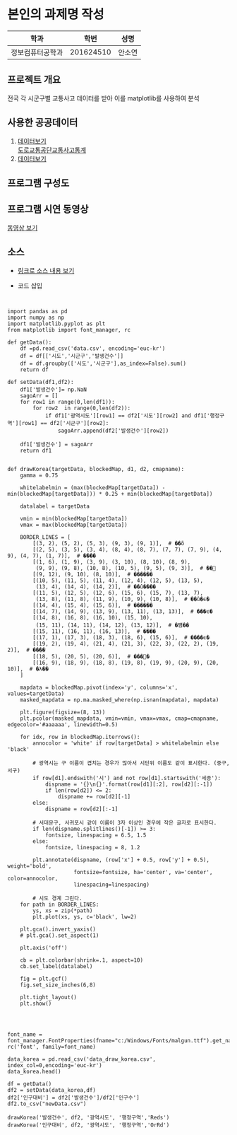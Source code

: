 # 본인의 과제명 작성

학과 | 학번 | 성명
---- | ---- | ---- 
정보컴퓨터공학과 | 201624510 | 안소연


## 프로젝트 개요
 전국 각 시군구별 교통사고 데이터를 받아 이를 matplotlib를 사용하여 분석

## 사용한 공공데이터 
1. [데이터보기](https://github.com/ssy58/python_final_term/blob/master/data.csv) <br>
[도로교통공단교통사고통계](https://www.data.go.kr/dataset/3038489/fileData.do)
2. [데이터보기](https://github.com/ssy58/python_final_term/blob/master/data_draw_korea.csv)

## 프로그램 구성도

## 프로그램 시연 동영상
[동영상 보기 ](https://youtu.be/C-IWiDyprUQ)

## 소스
* [링크로 소스 내용 보기](https://github.com/ssy58/python_final_term/blob/master/main.py) 

* 코드 삽입

<pre><code>

import pandas as pd
import numpy as np
import matplotlib.pyplot as plt
from matplotlib import font_manager, rc

def getData():
    df =pd.read_csv('data.csv', encoding='euc-kr')
    df = df[['시도','시군구','발생건수']]
    df = df.groupby(['시도','시군구'],as_index=False).sum()
    return df

def setData(df1,df2):
    df1['발생건수']= np.NaN
    sagoArr = []
    for row1 in range(0,len(df1)):
        for row2  in range(0,len(df2)):
            if df1['광역시도'][row1] == df2['시도'][row2] and df1['행정구역'][row1] == df2['시군구'][row2]:
                sagoArr.append(df2['발생건수'][row2])

    df1['발생건수'] = sagoArr
    return df1


def drawKorea(targetData, blockedMap, d1, d2, cmapname):
    gamma = 0.75

    whitelabelmin = (max(blockedMap[targetData]) - min(blockedMap[targetData])) * 0.25 + min(blockedMap[targetData])

    datalabel = targetData

    vmin = min(blockedMap[targetData])
    vmax = max(blockedMap[targetData])

    BORDER_LINES = [
        [(3, 2), (5, 2), (5, 3), (9, 3), (9, 1)],  # ��õ
        [(2, 5), (3, 5), (3, 4), (8, 4), (8, 7), (7, 7), (7, 9), (4, 9), (4, 7), (1, 7)],  # ����
        [(1, 6), (1, 9), (3, 9), (3, 10), (8, 10), (8, 9),
         (9, 9), (9, 8), (10, 8), (10, 5), (9, 5), (9, 3)],  # ��⵵
        [(9, 12), (9, 10), (8, 10)],  # ������
        [(10, 5), (11, 5), (11, 4), (12, 4), (12, 5), (13, 5),
         (13, 4), (14, 4), (14, 2)],  # ��û����
        [(11, 5), (12, 5), (12, 6), (15, 6), (15, 7), (13, 7),
         (13, 8), (11, 8), (11, 9), (10, 9), (10, 8)],  # ��û�ϵ�
        [(14, 4), (15, 4), (15, 6)],  # ������
        [(14, 7), (14, 9), (13, 9), (13, 11), (13, 13)],  # ���ϵ�
        [(14, 8), (16, 8), (16, 10), (15, 10),
         (15, 11), (14, 11), (14, 12), (13, 12)],  # �뱸��
        [(15, 11), (16, 11), (16, 13)],  # ����
        [(17, 1), (17, 3), (18, 3), (18, 6), (15, 6)],  # ����ϵ�
        [(19, 2), (19, 4), (21, 4), (21, 3), (22, 3), (22, 2), (19, 2)],  # ���ֽ�
        [(18, 5), (20, 5), (20, 6)],  # ���󳲵�
        [(16, 9), (18, 9), (18, 8), (19, 8), (19, 9), (20, 9), (20, 10)],  # �λ��
    ]

    mapdata = blockedMap.pivot(index='y', columns='x', values=targetData)
    masked_mapdata = np.ma.masked_where(np.isnan(mapdata), mapdata)

    plt.figure(figsize=(8, 13))
    plt.pcolor(masked_mapdata, vmin=vmin, vmax=vmax, cmap=cmapname, edgecolor='#aaaaaa', linewidth=0.5)

    for idx, row in blockedMap.iterrows():
        annocolor = 'white' if row[targetData] > whitelabelmin else 'black'

        # 광역시는 구 이름이 겹치는 경우가 많아서 시단위 이름도 같이 표시한다. (중구, 서구)
        if row[d1].endswith('시') and not row[d1].startswith('세종'):
            dispname = '{}\n{}'.format(row[d1][:2], row[d2][:-1])
            if len(row[d2]) <= 2:
                dispname += row[d2][-1]
        else:
            dispname = row[d2][:-1]

        # 서대문구, 서귀포시 같이 이름이 3자 이상인 경우에 작은 글자로 표시한다.
        if len(dispname.splitlines()[-1]) >= 3:
            fontsize, linespacing = 6.5, 1.5
        else:
            fontsize, linespacing = 8, 1.2

        plt.annotate(dispname, (row['x'] + 0.5, row['y'] + 0.5), weight='bold',
                     fontsize=fontsize, ha='center', va='center', color=annocolor,
                     linespacing=linespacing)

        # 시도 경계 그린다.
    for path in BORDER_LINES:
        ys, xs = zip(*path)
        plt.plot(xs, ys, c='black', lw=2)

    plt.gca().invert_yaxis()
    # plt.gca().set_aspect(1)

    plt.axis('off')

    cb = plt.colorbar(shrink=.1, aspect=10)
    cb.set_label(datalabel)

    fig = plt.gcf()
    fig.set_size_inches(6,8)

    plt.tight_layout()
    plt.show()




font_name = font_manager.FontProperties(fname="c:/Windows/Fonts/malgun.ttf").get_name()
rc('font', family=font_name)

data_korea = pd.read_csv('data_draw_korea.csv', index_col=0,encoding='euc-kr')
data_korea.head()

df = getData()
df2 = setData(data_korea,df)
df2['인구대비'] = df2['발생건수']/df2['인구수']
df2.to_csv("newData.csv")

drawKorea('발생건수', df2, '광역시도', '행정구역','Reds')
drawKorea('인구대비', df2, '광역시도', '행정구역','OrRd')

</code></pre>
